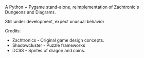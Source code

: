 A Python + Pygame stand-alone, reimplementation of Zachtronic's Dungeons and Diagrams.

Still under development, expect unusual behavior

Credits:
* Zachtronics   - Original game design concepts.
* Shadowcluster - Puzzle frameworks
* DCSS          - Sprites of dragon and coins.